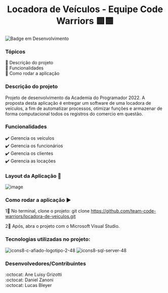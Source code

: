 <h1 align="center"> Locadora de Veículos - Equipe Code Warriors 🟨🟦 </h1>
       
![Badge em Desenvolvimento](http://img.shields.io/static/v1?label=STATUS&message=EM%20DESENVOLVIMENTO&color=GREEN&style=for-the-badge)

### Tópicos 
<div> 🔹 Descrição do projeto <div>
<div>🔹 Funcionalidades <div>
<div>🔹 Como rodar a aplicação <div>

### Descrição do projeto
Projeto de desenvolvimento da Academia do Programador 2022. A proposta desta aplicação é entregar um software de uma locadora de veículos, a fim de automatizar processos, otimizar funções e armazenar de forma computacional todos os registros do comercio em questão. 


### Funcionalidades
<div> ✔️ Gerencia os veículos <div>
<div> ✔️ Gerencia os funcionários <div>
<div> ✔️ Gerencia os clientes <div>
<div> ✔️ Gerencia as locações <div>

### Layout da Aplicação 💨
![image](https://user-images.githubusercontent.com/85200696/177006577-72d0d50e-8009-456c-a384-b9013df3ab65.png)


### Como rodar a aplicação ▶️
1⃣ No terminal, clone o projeto:
git clone https://github.com/team-code-warriors/locadora-de-veiculos.git

2⃣ Após, abra o projeto com o Microsoft Visual Studio.


### Tecnologias utilizadas no projeto:
![icons8-c-afiado-logotipo-2-48](https://user-images.githubusercontent.com/85200696/177006773-58b320bc-0a84-4c99-b0f6-4ed7324ec3c0.png)
![icons8-sql-server-48](https://user-images.githubusercontent.com/85200696/177006790-4da79574-3dc6-4fc9-aa1a-2efa0ffa14c1.png)

### Desenvolvedores/Contribuintes
<div> :octocat: Ane Luisy Grizotti <div>
<div> :octocat: Daniel Zanoni <div>
<div> :octocat: Lucas Bleyer <div>

